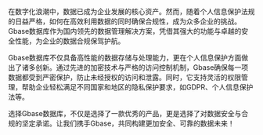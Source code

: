 在数字化浪潮中，数据已成为企业发展的核心资产。然而，随着个人信息保护法规的日益严格，如何在高效利用数据的同时确保合规性，成为众多企业的挑战。Gbase数据库作为国内领先的数据管理解决方案，凭借其强大的功能与卓越的安全性能，为企业的数据合规保驾护航。

Gbase数据库不仅具备高性能的数据存储与处理能力，更在个人信息保护方面做出了诸多创新。通过先进的加密技术与严格的访问控制机制，Gbase确保每一项数据都受到严密保护，防止未经授权的访问和泄露。同时，它支持灵活的权限管理，帮助企业轻松满足不同国家和地区的隐私保护要求，如GDPR、个人信息保护法等。

选择Gbase数据库，不仅是选择了一款优秀的产品，更是选择了对数据安全与合规的坚定承诺。让我们携手Gbase，共同构建更加安全、可靠的数据未来！